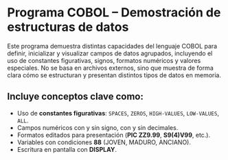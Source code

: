  # Programa COBOL – Demostración de estructuras de datos

 Este programa demuestra distintas capacidades del lenguaje COBOL para definir, inicializar y visualizar campos de datos agrupados, incluyendo el uso de constantes figurativas, signos, formatos numéricos y valores especiales. No se basa en archivos externos, sino que muestra de forma clara cómo se estructuran y presentan distintos tipos de datos en memoria.

 ## Incluye conceptos clave como:

 - Uso de **constantes figurativas**: `SPACES`, `ZEROS`, `HIGH-VALUES`, `LOW-VALUES`, `ALL`.
 - Campos numéricos con y sin signo, con y sin decimales.
 - Formatos editados para presentación (**PIC ZZ9.99**, **S9(4)V99**, etc.).
 - Variables con condiciones **88** (JOVEN, MADURO, ANCIANO).
 - Escritura en pantalla con **DISPLAY**. 
 
